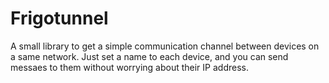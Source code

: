 Frigotunnel
===========

A small library to get a simple communication channel between devices on a same
network. Just set a name to each device, and you can send messaes to them
without worrying about their IP address.
